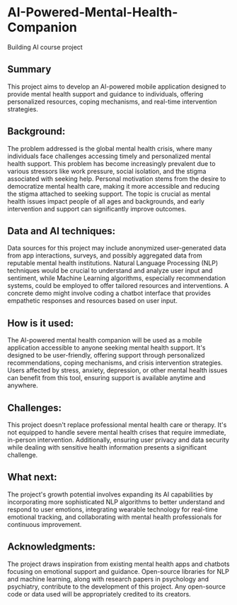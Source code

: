 # AI-Powered-Mental-Health-Companion
Building AI course project

## Summary
This project aims to develop an AI-powered mobile application designed to provide mental health support and guidance to individuals, offering personalized resources, coping mechanisms, and real-time intervention strategies.

## Background:

The problem addressed is the global mental health crisis, where many individuals face challenges accessing timely and personalized mental health support. This problem has become increasingly prevalent due to various stressors like work pressure, social isolation, and the stigma associated with seeking help. Personal motivation stems from the desire to democratize mental health care, making it more accessible and reducing the stigma attached to seeking support. The topic is crucial as mental health issues impact people of all ages and backgrounds, and early intervention and support can significantly improve outcomes.

## Data and AI techniques:

Data sources for this project may include anonymized user-generated data from app interactions, surveys, and possibly aggregated data from reputable mental health institutions. Natural Language Processing (NLP) techniques would be crucial to understand and analyze user input and sentiment, while Machine Learning algorithms, especially recommendation systems, could be employed to offer tailored resources and interventions. A concrete demo might involve coding a chatbot interface that provides empathetic responses and resources based on user input.

## How is it used:

The AI-powered mental health companion will be used as a mobile application accessible to anyone seeking mental health support. It's designed to be user-friendly, offering support through personalized recommendations, coping mechanisms, and crisis intervention strategies. Users affected by stress, anxiety, depression, or other mental health issues can benefit from this tool, ensuring support is available anytime and anywhere.

## Challenges:

This project doesn't replace professional mental health care or therapy. It's not equipped to handle severe mental health crises that require immediate, in-person intervention. Additionally, ensuring user privacy and data security while dealing with sensitive health information presents a significant challenge.

## What next:

The project's growth potential involves expanding its AI capabilities by incorporating more sophisticated NLP algorithms to better understand and respond to user emotions, integrating wearable technology for real-time emotional tracking, and collaborating with mental health professionals for continuous improvement.

## Acknowledgments:

The project draws inspiration from existing mental health apps and chatbots focusing on emotional support and guidance. Open-source libraries for NLP and machine learning, along with research papers in psychology and psychiatry, contribute to the development of this project. Any open-source code or data used will be appropriately credited to its creators.
